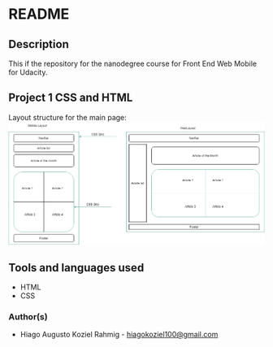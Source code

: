 # README

## Description

This if the repository for the nanodegree course for Front End Web Mobile for Udacity.

## Project 1 CSS and HTML

Layout structure for the main page:
![First project layout](https://raw.githubusercontent.com/koziel101/Udacity-Front-End-Web-Developer/main/Project%201%20CSS%20and%20HTML/Mobile%20and%20Web%20Layout.png)

## Tools and languages used

* HTML
* CSS

### Author(s)
 * Hiago Augusto Koziel Rahmig - <hiagokoziel100@gmail.com>
